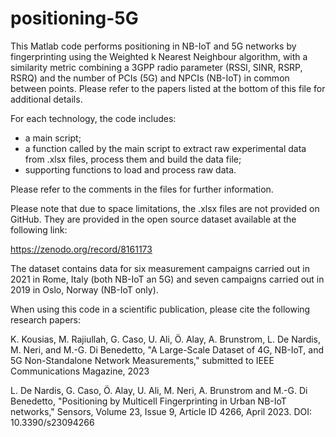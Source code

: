 # positioning-5G
This Matlab code performs positioning in NB-IoT and 5G networks by fingerprinting using the Weighted k Nearest Neighbour algorithm, with a similarity metric combining a 3GPP radio parameter (RSSI, SINR, RSRP, RSRQ) and the number of PCIs (5G) and NPCIs (NB-IoT) in common between points. Please refer to the papers listed at the bottom of this file for additional details.

For each technology, the code includes:

- a main script;
- a function called by the main script to extract raw experimental data from .xlsx files, process them and build the data file;
- supporting functions to load and process raw data.



Please refer to the comments in the files for further information.

Please note that due to space limitations, the .xlsx files are not provided on GitHub. They are provided in the open source dataset available at the following link:

https://zenodo.org/record/8161173

The dataset contains data for six measurement campaigns carried out in 2021 in Rome, Italy (both NB-IoT an 5G) and seven campaigns carried out in 2019 in Oslo, Norway (NB-IoT only).

When using this code in a scientific publication, please cite the following research papers:

K. Kousias, M. Rajiullah, G. Caso, U. Ali, Ö. Alay, A. Brunstrom, L. De Nardis, M. Neri, and M.-G. Di Benedetto, "A Large-Scale Dataset of 4G, NB-IoT, and 5G Non-Standalone Network Measurements," submitted to IEEE Communications Magazine, 2023

L. De Nardis, G. Caso, Ö. Alay, U. Ali, M. Neri, A. Brunstrom and M.-G. Di Benedetto, "Positioning by Multicell Fingerprinting in Urban NB-IoT networks," Sensors, Volume 23, Issue 9, Article ID 4266, April 2023. DOI: 10.3390/s23094266
